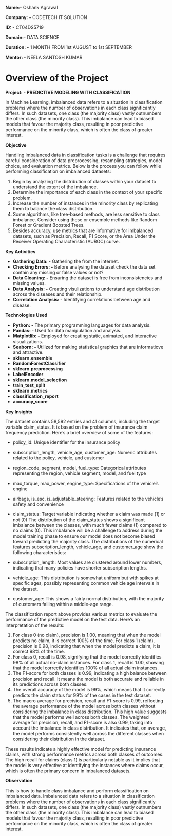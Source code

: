 **Name:-** Oshank Agrawal

**Company: -** CODETECH IT SOLUTION

**ID: -** CT04DS5719

**Domain:-** DATA SCIENCE

**Duration: -** 1 MONTH FROM 1st AUGUST to 1st SEPTEMBER

**Mentor: -** NEELA SANTOSH KUMAR

# Overview of the Project

**Project: - PREDICTIVE MODELING WITH CLASSIFICATION**

In Machine Learning, imbalanced data refers to a situation in classification problems where the number of observations in each class significantly differs. In such datasets, one class (the majority class) vastly outnumbers the other class (the minority class). This imbalance can lead to biased models that favour the majority class, resulting in poor predictive performance on the minority class, which is often the class of greater interest.

**Objective**

Handling imbalanced data in classification tasks is a challenge that requires careful consideration of data preprocessing, resampling strategies, model choice, and evaluation metrics. Below is the process you can follow while performing classification on imbalanced datasets:

1. Begin by analyzing the distribution of classes within your dataset to understand the extent of the imbalance.
2. Determine the importance of each class in the context of your specific problem.
3. Increase the number of instances in the minority class by replicating them to balance the class distribution.
4. Some algorithms, like tree-based methods, are less sensitive to class imbalance. Consider using these or ensemble methods like Random Forest or Gradient Boosted Trees.
5. Besides accuracy, use metrics that are informative for imbalanced datasets, such as Precision, Recall, F1 Score, or the Area Under the Receiver Operating Characteristic (AUROC) curve.

**Key Activities**

* **Gathering Data: -** Gathering the from the internet.
* **Checking Errors: -** Before analysing the dataset check the data set contain any missing or false values or not? 
* **Data Cleaning: -** Ensuring the dataset is free from inconsistencies and missing values.
* **Data Analysis: -** Creating visulizations to understand age distribution across the diseases and their relationship.
* **Correlation Analysis: -** Identifying correlations between age and disease.

**Technologies Used**

* **Python: -** The primary programming languages for data analysis.
* **Pandas: -** Used for data manipulation and analysis.
* **Matplotlib: -** Employed for creating static, animated, and interactive visualizations.
* **Seaborn: -** Utilized for making statistical graphics that are informatiove and attractive.
* **sklearn.ensemble**
* **RandomForestClassifier**
* **sklearn.preprocessing**
* **LabelEncoder**
* **sklearn.model_selection**
* **train_test_split**
* **sklearn.metrics**
* **classification_report**
* **accuracy_score**

**Key Insights**

The dataset contains 58,592 entries and 41 columns, including the target variable claim_status. It is based on the problem of insurance claim frequency prediction. Here’s a brief overview of some of the features:
* policy_id: Unique identifier for the insurance policy
* subscription_length, vehicle_age, customer_age: Numeric attributes related to the policy, vehicle, and customer
* region_code, segment, model, fuel_type: Categorical attributes representing the region, vehicle segment, model, and fuel type
* max_torque, max_power, engine_type: Specifications of the vehicle’s engine
* airbags, is_esc, is_adjustable_steering: Features related to the vehicle’s safety and convenience
* claim_status: Target variable indicating whether a claim was made (1) or not (0)
The distribution of the claim_status shows a significant imbalance between the classes, with much fewer claims (1) compared to no claims (0). This imbalance will be a challenge to address during the model training phase to ensure our model does not become biased toward predicting the majority class.
The distributions of the numerical features subscription_length, vehicle_age, and customer_age show the following characteristics:

* subscription_length: Most values are clustered around lower numbers, indicating that many policies have shorter subscription lengths.
* vehicle_age: This distribution is somewhat uniform but with spikes at specific ages, possibly representing common vehicle age intervals in the dataset.
* customer_age: This shows a fairly normal distribution, with the majority of customers falling within a middle-age range.

The classification report above provides various metrics to evaluate the performance of the predictive model on the test data. Here’s an interpretation of the results:
1. For class 0 (no claim), precision is 1.00, meaning that when the model predicts no claim, it is correct 100% of the time. For class 1 (claim), precision is 0.98, indicating that when the model predicts a claim, it is correct 98% of the time.
2. For class 0, recall is 0.98, signifying that the model correctly identifies 98% of all actual no-claim instances. For class 1, recall is 1.00, showing that the model correctly identifies 100% of all actual claim instances.
3. The F1-score for both classes is 0.99, indicating a high balance between precision and recall. It means the model is both accurate and reliable in its predictions across both classes.
4. The overall accuracy of the model is 99%, which means that it correctly predicts the claim status for 99% of the cases in the test dataset.
5. The macro average for precision, recall and F1-score is 0.99, reflecting the average performance of the model across both classes without considering the imbalance in class distribution. This high value suggests that the model performs well across both classes. The weighted average for precision, recall, and F1-score is also 0.99, taking into account the imbalance in class distribution. It indicates that, on average, the model performs consistently well across the different classes when considering their distribution in the dataset.

These results indicate a highly effective model for predicting insurance claims, with strong performance metrics across both classes of outcomes. The high recall for claims (class 1) is particularly notable as it implies that the model is very effective at identifying the instances where claims occur, which is often the primary concern in imbalanced datasets.

**Observation**

This is how to handle class imbalance and perform classification on imbalanced data. Imbalanced data refers to a situation in classification problems where the number of observations in each class significantly differs. In such datasets, one class (the majority class) vastly outnumbers the other class (the minority class). This imbalance can lead to biased models that favour the majority class, resulting in poor predictive performance on the minority class, which is often the class of greater interest.


